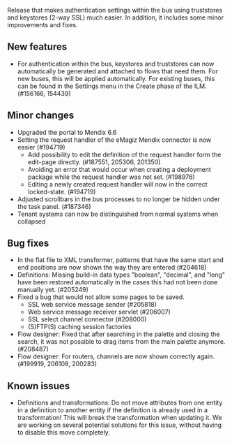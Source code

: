 Release that makes authentication settings within the bus using truststores and keystores (2-way SSL) much easier. In addition, it includes some minor improvements and fixes.
## New features
- For authentication within the bus, keystores and truststores can now automatically be generated and attached to flows that need them. For new buses, this will be applied automatically. For existing buses, this can be found in the Settings menu in the Create phase of the ILM. (#156166, 154439)
## Minor changes
- Upgraded the portal to Mendix 6.6
- Setting the request handler of the eMagiz Mendix connector is now easier (#194719)
  - Add possibility to edit the definition of the request handler form the edit-page directly. (#187551, 205306, 201350)
  - Avoiding an error that would occur when creating a deployment package while the request handler was not set. (#198976)
  - Editing a newly created request handler will now in the correct locked-state. (#194719)
- Adjusted scrollbars in the bus processes to no longer be hidden under the task panel. (#187346)
- Tenant systems can now be distinguished from normal systems when collapsed
## Bug fixes
- In the flat file to XML transformer, patterns that have the same start and end positions are now shown the way they are entered (#204618)
- Definitions: Missing build-in data types "boolean", "decimal", and "long" have been restored automatically in the cases this had not been done manually yet. (#205249)
- Fixed a bug that would not allow some pages to be saved.
  - SSL web service message sender (#205818)
  - Web service message receiver servlet (#206007)
  - SSL select channel connector (#208000)
  - (S)FTP(S) caching session factories
- Flow designer: Fixed that after searching in the palette and closing the search, it was not possible to drag items from the main palette anymore. (#208487)
- Flow designer: For routers, channels are now shown correctly again. (#199919, 206108, 200283)
## Known issues
- Definitions and transformations: Do not move attributes from one entity in a definition to another entity if the definition is already used in a transformation! This will break the transformation when updating it. We are working on several potential solutions for this issue, without having to disable this move completely.
